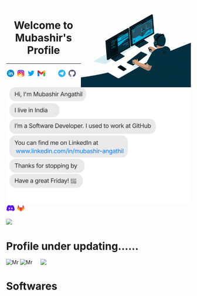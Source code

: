 
<img src='./Assets/coding3.gif' alt='coding....' width='300' align='right' />
<h1 align='center'> Welcome to Mubashir's Profile</h1>
<img src="https://github.com/MubashirAngathil/typing-intro/blob/main/chat.svg" width="500"  align='left'>

------

<p>
  <img src='/Assets/linkedin.gif' width='24px' height='24px'/>
  <img src='/Assets/instagram.gif' width='24px' height='24px'/>
  <img src='/Assets/twitter.gif' width='24px' height='24px'/>
  <img src='/Assets/gmail.png' width='24px' height='24px'/>
  <img src='/Assets/dev.png' width='24px' height='24px'/>
  <img src='/Assets/telegeram.png' width='24px' height='24px'/>
  <img src='/Assets/github.png' width='24px' height='24px'/>
  <img src='/Assets/discord.png' width='24px' height='24px'/>
  <img src='/Assets/gitlab.png' width='24px' height='24px'/>
 </p>

<img src="https://github-readme-streak-stats.herokuapp.com?user=MubashirAngathil&count_private=true&show_icons=true&theme=dark&date_format=M%20j%5B%2C%20Y%5D&background=000000&stroke=045E61&ring=18CABF&fire=07DDD6&currStreakNum=FFFFFF&currStreakLabel=00DDD5&border=FFFFFF&dates=0CAB31" width="410" >

<h1>Profile under updating......</h1>
<img src="https://github-readme-stats.vercel.app/api?username=MubashirAngathil&count_private=true&show_icons=true&theme=chartreuse-dark&background=000000" width="410"   align='right'>

<img  width='410' src="https://github-readme-stats.vercel.app/api/top-langs/?username=MubashirAngathil&layout=compact&theme=vision-friendly-dark" alt="Mr" />

<img  width='1000' src="https://activity-graph.herokuapp.com/graph?username=MubashirAngathil&theme=react-dark" alt="Mr" /> 

# Softwares


